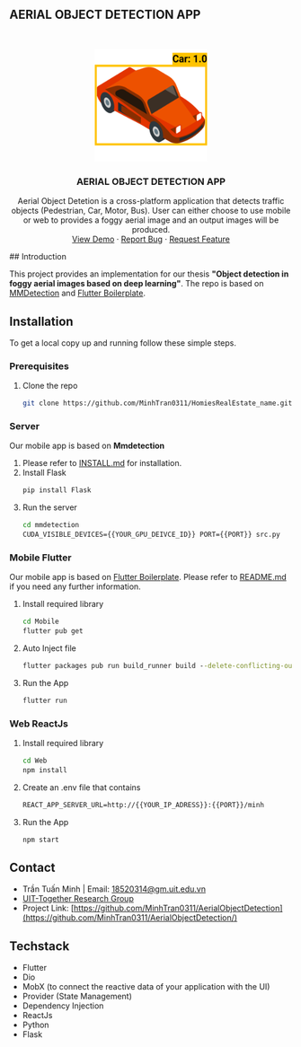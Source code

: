 ## AERIAL OBJECT DETECTION APP

<!-- PROJECT LOGO -->
<br />
<p align="center">
  <a href="https://github.com/MinhTran0311/AerialObjectDetection">
    <img src="https://github.com/MinhTran0311/AerialObjectDetection/blob/main/Mobile/assets/icons/ic_appicon.png" alt="Logo" width="200" height="200">
  </a>
  <h3 align="center">AERIAL OBJECT DETECTION APP</h3>
  <p align="center">
  Aerial Object Detetion is a cross-platform application that detects traffic objects (Pedestrian, Car, Motor, Bus). User can either choose to use mobile or web to provides a foggy aerial image and an output images will be produced. 
    <br />
    <a href="https://play.google.com/store/apps/details?id=com.homies.realestate">View Demo</a>
    ·
    <a href="https://github.com/MinhTran0311/AerialObjectDetection/issues">Report Bug</a>
    ·
    <a href="https://github.com/MinhTran0311/AerialObjectDetection/issues">Request Feature</a>
  </p>
</p>
<!-- ABOUT THE PROJECT -->
## Introduction

This project provides an implementation for our thesis **"Object detection in foggy aerial images based on deep learning"**.
The repo is based on [MMDetection](https://github.com/open-mmlab/mmdetection) and  [Flutter Boilerplate](https://github.com/zubairehman/flutter-boilerplate-project).

## Installation
To get a local copy up and running follow these simple steps.
### Prerequisites
 1. Clone the repo
	   ```sh
	   git clone https://github.com/MinhTran0311/HomiesRealEstate_name.git
	   ```
### Server
Our mobile app is based on **Mmdetection**
1. Please refer to [INSTALL.md](https://mmdetection.readthedocs.io/en/v1.2.0/INSTALL.html) for installation.
 2. Install Flask
	   ```cmd
	   pip install Flask
	   ```
2. Run the server
	 ```cmd
   cd mmdetection
   CUDA_VISIBLE_DEVICES={{YOUR_GPU_DEIVCE_ID}} PORT={{PORT}} src.py
	  ```
### Mobile Flutter
Our mobile app is based on [Flutter Boilerplate](https://github.com/zubairehman/flutter-boilerplate-project).
Please refer to [README.md](https://github.com/zubairehman/flutter-boilerplate-project/blob/master/README.md) if you need any further information.
1. Install required library
	 ```cmd
   cd Mobile
   flutter pub get
2. Auto Inject file
   ```cmd
   flutter packages pub run build_runner build --delete-conflicting-outputs
   ```
3. Run the App
	```cmd
   flutter run
   ```
### Web ReactJs
1. Install required library
	 ```cmd
   cd Web
   npm install
	  ```
2. Create an .env file that contains
   ```cmd
   REACT_APP_SERVER_URL=http://{{YOUR_IP_ADRESS}}:{{PORT}}/minh
   ```
4. Run the App
  	```cmd
   npm start
   ```
 <!-- CONTACT -->
## Contact
- Trần Tuấn Minh | Email: 18520314@gm.uit.edu.vn
- [UIT-Together Research Group](https://uit-together.github.io/) 
- Project Link: [https://github.com/MinhTran0311/AerialObjectDetection](https://github.com/MinhTran0311/AerialObjectDetection/)
<!-- Tech Stacks -->
## Techstack
- Flutter
- Dio
- MobX (to connect the reactive data of your application with the UI)
- Provider (State Management)
- Dependency Injection
- ReactJs
- Python 
- Flask 